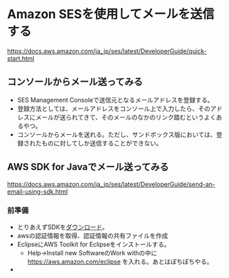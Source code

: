 # Amazon SESを使用してメールを送信する

https://docs.aws.amazon.com/ja_jp/ses/latest/DeveloperGuide/quick-start.html

## コンソールからメール送ってみる

* SES Management Consoleで送信元となるメールアドレスを登録する。
* 登録方法としては、メールアドレスをコンソール上で入力したら、そのアドレスにメールが送られてきて、そのメールのなかのリンク踏むというよくあるやつ。
* コンソールからメールを送れる。ただし、サンドボックス版においては、登録されたものに対してしか送信することができない。

## AWS SDK for Javaでメール送ってみる

https://docs.aws.amazon.com/ja_jp/ses/latest/DeveloperGuide/send-an-email-using-sdk.html

### 前準備

* とりあえずSDKを[ダウンロード](https://docs.aws.amazon.com/ja_jp/ses/latest/DeveloperGuide/download-aws-sdk.html)。
* awsの認証情報を取得、認証情報の共有ファイルを作成
* EclipseにAWS Toolkit for Eclipseをインストールする。
  * Help→Install new SoftwareのWork withの中に https://aws.amazon.com/eclipse を入れる。あとはぽちぽちやる。
* 
